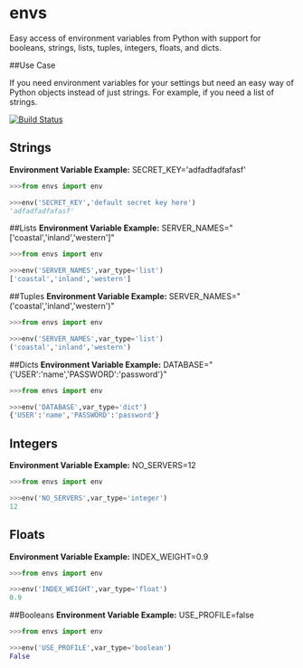 # envs
Easy access of environment variables from Python with support for booleans, strings, lists, tuples, integers, floats, and dicts.

##Use Case

If you need environment variables for your settings but need an easy way of Python objects instead of just strings. For example, if you need a list of strings.


[![Build Status](https://travis-ci.org/capless/envs.svg?branch=master)](https://travis-ci.org/bjinwright/envs)

## Strings

**Environment Variable Example:** SECRET_KEY='adfadfadfafasf'
```python
>>>from envs import env

>>>env('SECRET_KEY','default secret key here')
'adfadfadfafasf'
```

##Lists
**Environment Variable Example:** SERVER_NAMES="['coastal','inland','western']"
```python
>>>from envs import env

>>>env('SERVER_NAMES',var_type='list')
['coastal','inland','western']
```

##Tuples
**Environment Variable Example:** SERVER_NAMES="('coastal','inland','western')"

```python
>>>from envs import env

>>>env('SERVER_NAMES',var_type='list')
('coastal','inland','western')
```

##Dicts
**Environment Variable Example:** DATABASE="{'USER':'name','PASSWORD':'password'}"

```python
>>>from envs import env

>>>env('DATABASE',var_type='dict')
{'USER':'name','PASSWORD':'password'}
```

## Integers

**Environment Variable Example:** NO_SERVERS=12
```python
>>>from envs import env

>>>env('NO_SERVERS',var_type='integer')
12
```

## Floats

**Environment Variable Example:** INDEX_WEIGHT=0.9
```python
>>>from envs import env

>>>env('INDEX_WEIGHT',var_type='float')
0.9
```

##Booleans
**Environment Variable Example:** USE_PROFILE=false
```python
>>>from envs import env

>>>env('USE_PROFILE',var_type='boolean')
False
```
